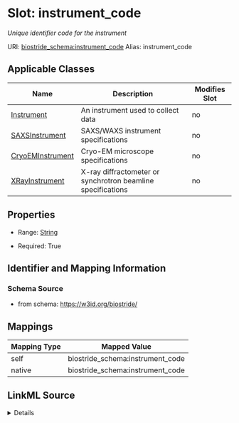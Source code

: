 

# Slot: instrument_code 


_Unique identifier code for the instrument_





URI: [biostride_schema:instrument_code](https://w3id.org/biostride/schema/instrument_code)
Alias: instrument_code

<!-- no inheritance hierarchy -->





## Applicable Classes

| Name | Description | Modifies Slot |
| --- | --- | --- |
| [Instrument](Instrument.md) | An instrument used to collect data |  no  |
| [SAXSInstrument](SAXSInstrument.md) | SAXS/WAXS instrument specifications |  no  |
| [CryoEMInstrument](CryoEMInstrument.md) | Cryo-EM microscope specifications |  no  |
| [XRayInstrument](XRayInstrument.md) | X-ray diffractometer or synchrotron beamline specifications |  no  |






## Properties

* Range: [String](String.md)

* Required: True




## Identifier and Mapping Information






### Schema Source


* from schema: https://w3id.org/biostride/




## Mappings

| Mapping Type | Mapped Value |
| ---  | ---  |
| self | biostride_schema:instrument_code |
| native | biostride_schema:instrument_code |




## LinkML Source

<details>
```yaml
name: instrument_code
description: Unique identifier code for the instrument
from_schema: https://w3id.org/biostride/
rank: 1000
alias: instrument_code
owner: Instrument
domain_of:
- Instrument
range: string
required: true

```
</details>